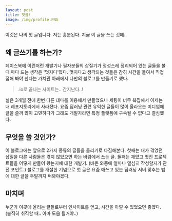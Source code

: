 ```yaml
---
layout: post
title: 첫글!
image: /img/profile.PNG
---
```


이것은 나의 첫 글입니다. 저는 흥분된다. 지금 이 글을 쓰는 것에.   

## 왜 글쓰기를 하는가?  

페이스북에 이런저런 개발기나 필자분들의 삽질기가 정성스레 정리되어 있는 글들을 볼 때 마다 드는 생각은 '멋지다'였다. 멋지다고 생각되는 것들은 감히 시간을 들여서 직접 접해 봐야 한다는 가치관 아래에서 나만의 블로그를 만들기로 했다.   

> .io로 끝나는 사이트는.. 간지난다..!   

실은 3개월 전에 한번 다른 테마를 이용해서 만들었으나 세팅이 너무 복잡해서 이제는 내 레포지토리에서 사라졌다. 요즘 딥러닝 관련 유익한 글들이 많이 올라오는 미디엄에 글을 쓸까 많이 고민하다가 그래도 개발자라면 특정 플랫폼에 구속될 수 없다고 결심했다.  

## 무엇을 쓸 것인가?  

이 블로그에는 앞으로 2가지 종류의 글들을 올리기로 다짐해본다. 첫째는 내가 겪었던 삽질을 다른 사람들은 겪지 않았으면 하는 바람에서 쓰는 글. 둘째는 재밌고 멋진 프로젝트들을 어떻게 만들어 왔는지에 대한 개발기. (바쁜 와중에 얼마나 열심히 작성할지가 관전 포인트.) 블로그를 개설한 기념으로 첫 글은 요즘 애쓰고 있는 딥러닝 서버 맞추는 법에 대한 글을 주말까지 써봐야겠다.  


## 마치며  
누군가 이곳에 올리는 글들로부터 인사이트를 얻고, 시간을 아낄 수 있었으면 좋겠다. (솔직히 취직할 때.. 아마 도움 될거야..) 

   


